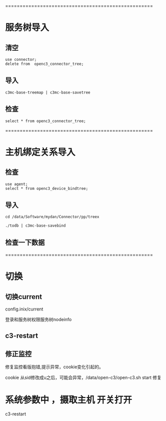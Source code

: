 ===================================================
# 服务树导入

## 清空
```
use connector;
delete from  openc3_connector_tree;
```
## 导入
```
c3mc-base-treemap | c3mc-base-savetree
```
## 检查
```
select * from openc3_connector_tree;
```
===================================================
# 主机绑定关系导入

## 检查
```
use agent;
select * from openc3_device_bindtree;
```
## 导入
```
cd /data/Software/mydan/Connector/pp/treex

./todb | c3mc-base-savebind
```
## 检查一下数据

===================================================
# 切换

## 切换current

config.inix/current

登录和服务树权限服务树nodeinfo

## c3-restart

## 修正监控

修复监控看版抱错,提示异常，cookie变化引起的。

cookie 从sid修改成u之后，可能会异常，/data/open-c3/open-c3.sh start 修复

# 系统参数中 ，摄取主机 开关打开

c3-restart
